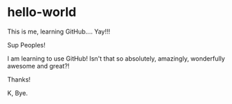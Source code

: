 # hello-world
This is me, learning GitHub.... Yay!!!

Sup Peoples!

I am learning to use GitHub! Isn't that so absolutely, amazingly, wonderfully awesome and great?!

Thanks!

K, Bye.
